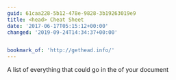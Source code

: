 ```yaml
---
guid: 61caa228-5b12-478e-9828-3b19263019e9
title: <head> Cheat Sheet
date: '2017-06-17T05:15:12+00:00'
changed: '2019-09-24T14:34:37+00:00'


bookmark_of: 'http://gethead.info/'
---
```



A list of everything that could go in the <head> of your document
